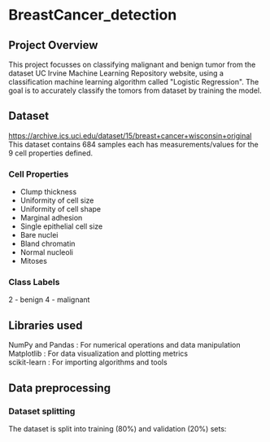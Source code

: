 # BreastCancer_detection
## Project Overview
This project focusses on classifying malignant and benign tumor from the dataset UC Irvine Machine Learning Repository website, using a classification machine learning algorithm called "Logistic Regression". The goal is to accurately classify the tomors from dataset by training the model.

## Dataset
https://archive.ics.uci.edu/dataset/15/breast+cancer+wisconsin+original
This dataset contains 684 samples each has measurements/values for the 9 cell properties defined.
### Cell Properties
- Clump thickness
- Uniformity of cell size
- Uniformity of cell shape
- Marginal adhesion
- Single epithelial cell size
- Bare nuclei
- Bland chromatin
- Normal nucleoli
- Mitoses
### Class Labels
2 - benign
4 - malignant

## Libraries used
NumPy and Pandas : For numerical operations and data manipulation                                                                                         
Matplotlib : For data visualization and plotting metrics                        
scikit-learn : For importing algorithms and tools

## Data preprocessing
### Dataset splitting
The dataset is split into training (80%) and validation (20%) sets:                                          
